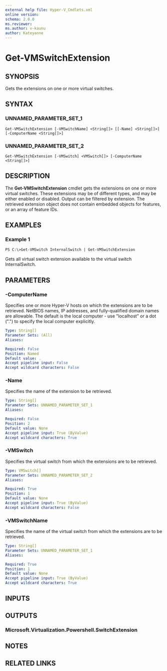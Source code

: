 ```yaml
---
external help file: Hyper-V_Cmdlets.xml
online version: 
schema: 2.0.0
ms.reviewer:
ms.author: v-kaunu
author: Kateyanne
---
```


# Get-VMSwitchExtension

## SYNOPSIS
Gets the extensions on one or more virtual switches.

## SYNTAX

### UNNAMED_PARAMETER_SET_1
```
Get-VMSwitchExtension [-VMSwitchName] <String[]> [[-Name] <String[]>] [-ComputerName <String[]>]
```

### UNNAMED_PARAMETER_SET_2
```
Get-VMSwitchExtension [-VMSwitch] <VMSwitch[]> [-ComputerName <String[]>]
```

## DESCRIPTION
The **Get-VMSwitchExtension** cmdlet gets the extensions on one or more virtual switches.
These extensions may be of different types, and may be either enabled or disabled.
Output can be filtered by extension.
The retrieved extension object does not contain embedded objects for features, or an array of feature IDs.

## EXAMPLES

### Example 1
```
PS C:\>Get-VMSwitch InternalSwitch | Get-VMSwitchExtension
```

Gets all virtual switch extension available to the virtual switch InternalSwitch.

## PARAMETERS

### -ComputerName
Specifies one or more Hyper-V hosts on which the extensions are to be retrieved.
NetBIOS names, IP addresses, and fully-qualified domain names are allowable.
The default is the local computer - use "localhost" or a dot (".") to specify the local computer explicitly.

```yaml
Type: String[]
Parameter Sets: (All)
Aliases: 

Required: False
Position: Named
Default value: .
Accept pipeline input: False
Accept wildcard characters: False
```

### -Name
Specifies the name of the extension to be retrieved.

```yaml
Type: String[]
Parameter Sets: UNNAMED_PARAMETER_SET_1
Aliases: 

Required: False
Position: 2
Default value: None
Accept pipeline input: True (ByValue)
Accept wildcard characters: True
```

### -VMSwitch
Specifies the virtual switch from which the extensions are to be retrieved.

```yaml
Type: VMSwitch[]
Parameter Sets: UNNAMED_PARAMETER_SET_2
Aliases: 

Required: True
Position: 1
Default value: None
Accept pipeline input: True (ByValue)
Accept wildcard characters: False
```

### -VMSwitchName
Specifies the name of the virtual switch from which the extensions are to be retrieved.

```yaml
Type: String[]
Parameter Sets: UNNAMED_PARAMETER_SET_1
Aliases: 

Required: True
Position: 1
Default value: None
Accept pipeline input: True (ByValue)
Accept wildcard characters: True
```

## INPUTS

## OUTPUTS

### Microsoft.Virtualization.Powershell.SwitchExtension

## NOTES

## RELATED LINKS



